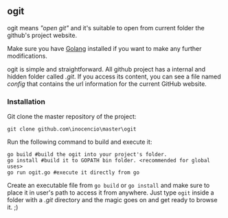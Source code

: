 ## ogit

ogit means _"open git"_ and it's suitable to open from current folder the github's project website.

Make sure you have [Golang](https://golang.org/) installed if you want to make any further modifications.

ogit is simple and straightforward. All github project has a internal and hidden folder called *.git*. If you access its content, you can see a file named *config* that contains the url information for the current GitHub website.

### Installation

Git clone the master repository of the project:

```
git clone github.com\inocencio\master\ogit
```

Run the following command to build and execute it:

```
go build #build the ogit into your project's folder.
go install #build it to GOPATH bin folder. <recommended for global uses>
go run ogit.go #execute it directly from go
```

Create an executable file from `go build` or `go install` and make sure to place it in user's path to access it from anywhere. Just type `ogit` inside a folder with a *.git* directory and the magic goes on and get ready to browse it. ;)